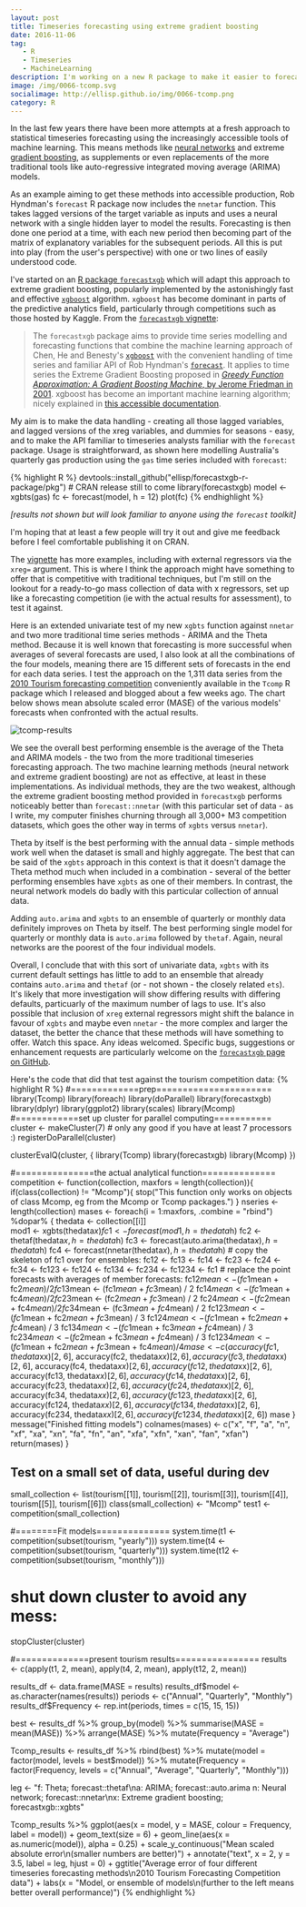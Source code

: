 ```yaml
---
layout: post
title: Timeseries forecasting using extreme gradient boosting
date: 2016-11-06
tag: 
   - R
   - Timeseries
   - MachineLearning
description: I'm working on a new R package to make it easier to forecast timeseries with the xgboost machine learning algorithm.  So far in tests against large competition data collections (thousands of timeseries), it performs comparably to the nnetar neural network method, but not as well as more traditional timeseries methods like auto.arima and theta.
image: /img/0066-tcomp.svg
socialimage: http://ellisp.github.io/img/0066-tcomp.png
category: R
---
```


In the last few years there have been more attempts at a fresh approach to statistical timeseries forecasting using the increasingly accessible tools of machine learning.  This means methods like [neural networks](http://www.neural-forecasting-competition.com/index.htm) and extreme [gradient boosting](https://en.wikipedia.org/wiki/Gradient_boosting), as supplements or even replacements of the more traditional tools like auto-regressive integrated moving average (ARIMA) models.  

As an example aiming to get these methods into accessible production, Rob Hyndman's `forecast` R package now includes the `nnetar` function.  This takes lagged versions of the target variable as inputs and uses a neural network with a single hidden layer to model the results.  Forecasting is then done one period at a time, with each new period then becoming part of the matrix of explanatory variables for the subsequent periods.  All this is put into play (from the user's perspective) with one or two lines of easily understood code.

I've started on an [R package `forecastxgb`](https://github.com/ellisp/forecastxgb-r-package/) which will adapt this approach to extreme gradient boosting, popularly implemented by the astonishingly fast and effective [`xgboost`](https://CRAN.R-project.org/package=xgboost) algorithm.  `xgboost` has become dominant in parts of the predictive analytics field, particularly through competitions such as those hosted by Kaggle.  From the [`forecastxgb` vignette](https://github.com/ellisp/forecastxgb-r-package/blob/master/pkg/vignettes/xgbts.Rmd):

>  The `forecastxgb` package aims to provide time series modelling and forecasting functions that combine the machine learning approach of Chen, He and Benesty's [`xgboost`](https://CRAN.R-project.org/package=xgboost) with the convenient handling of time series and familiar API of Rob Hyndman's [`forecast`](http://github.com/robjhyndman/forecast).  It applies to time series the Extreme Gradient Boosting proposed in [*Greedy Function Approximation: A Gradient Boosting Machine*, by Jerome Friedman in 2001](http://www.jstor.org/stable/2699986). xgboost has become an important machine learning algorithm; nicely explained in [this accessible documentation](http://xgboost.readthedocs.io/en/latest/model.html).

My aim is to make the data handling - creating all those lagged variables, and lagged versions of the xreg variables, and dummies for seasons - easy, and to make the API familiar to timeseries analysts familiar with the `forecast` package.  Usage is straightforward, as shown here modelling Australia's quarterly gas production using the `gas` time series included with `forecast`:

{% highlight R %}
devtools::install_github("ellisp/forecastxgb-r-package/pkg") # CRAN release still to come
library(forecastxgb)
model <- xgbts(gas)
fc <- forecast(model, h = 12)
plot(fc)
{% endhighlight %}

*[results not shown but will look familiar to anyone using the `forecast` toolkit]*

I'm hoping that at least a few people will try it out and give me feedback before I feel comfortable publishing it on CRAN.

The [vignette](https://github.com/ellisp/forecastxgb-r-package/blob/master/pkg/vignettes/xgbts.Rmd) has more examples, including with external regressors via the `xreg=` argument.  This is where I think the approach might have something to offer that is competitive with traditional techniques, but I'm still on the lookout for a ready-to-go mass collection of data with x regressors, set up like a forecasting competition (ie with the actual results for assessment), to test it against.

Here is an extended univariate test of my new `xgbts` function against `nnetar` and two more traditional time series methods - ARIMA and the Theta method.  Because it is well known that forecasting is more successful when averages of several forecasts are used, I also look at all the combinations of the four models, meaning there are 15 different sets of forecasts in the end for each data series.  I test the approach on the 1,311 data series from the [2010 Tourism forecasting competition](/blog/2016/10/19/Tcomp) conveniently available in the `Tcomp` R package which I released and blogged about a few weeks ago.  The chart below shows mean absolute scaled error (MASE) of the various models' forecasts when confronted with the actual results.

![tcomp-results](/img/0066-tcomp.png)

We see the overall best performing ensemble is the average of the Theta and ARIMA models - the two from the more traditional timeseries forecasting approach.  The two machine learning methods (neural network and extreme gradient boosting) are not as effective, at least in these implementations.  As individual methods, they are the two weakest, although the extreme gradient boosting method provided in `forecastxgb` performs noticeably better than `forecast::nnetar` (with this particular set of data - as I write, my computer finishes churning through all 3,000+ M3 competition datasets, which goes the other way in terms of `xgbts` versus `nnetar`).  

Theta by itself is the best performing with the annual data - simple methods work well when the dataset is small and highly aggregate.  The best that can be said of the `xgbts` approach in this context is that it doesn't damage the Theta method much when included in a combination - several of the better performing ensembles have `xgbts` as one of their members.  In contrast, the neural network models do badly with this particular collection of annual data.

Adding `auto.arima` and `xgbts` to an ensemble of quarterly or monthly data definitely improves on Theta by itself.  The best performing single model for quarterly or monthly data is `auto.arima` followed by `thetaf`.  Again, neural networks are the poorest of the four individual models.

Overall, I conclude that with this sort of univariate data, `xgbts` with its current default settings has little to add to an ensemble that already contains `auto.arima` and `thetaf` (or - not shown - the closely related `ets`).  It's likely that more investigation will show differing results with differing defaults, particuarly of the maximum number of lags to use.  It's also possible that inclusion of `xreg` external regressors might shift the balance in favour of `xgbts` and maybe even `nnetar` - the more complex and larger the dataset, the better the chance that these methods will have something to offer.  Watch this space.  Any ideas welcomed.  Specific bugs, suggestions or enhancement requests are particularly welcome on the [`forecastxgb` page on GitHub](https://github.com/ellisp/forecastxgb-r-package/issues).

Here's the code that did that test against the tourism competition data:
{% highlight R %}
#=============prep======================
library(Tcomp)
library(foreach)
library(doParallel)
library(forecastxgb)
library(dplyr)
library(ggplot2)
library(scales)
library(Mcomp)
#============set up cluster for parallel computing===========
cluster <- makeCluster(7) # only any good if you have at least 7 processors :)
registerDoParallel(cluster)

clusterEvalQ(cluster, {
   library(Tcomp)
   library(forecastxgb)
   library(Mcomp)
})


#===============the actual analytical function==============
competition <- function(collection, maxfors = length(collection)){
   if(class(collection) != "Mcomp"){
      stop("This function only works on objects of class Mcomp, eg from the Mcomp or Tcomp packages.")
   }
   nseries <- length(collection)
   mases <- foreach(i = 1:maxfors, .combine = "rbind") %dopar% {
      thedata <- collection[[i]]  
      mod1 <- xgbts(thedata$x)
      fc1 <- forecast(mod1, h = thedata$h)
      fc2 <- thetaf(thedata$x, h = thedata$h)
      fc3 <- forecast(auto.arima(thedata$x), h = thedata$h)
      fc4 <- forecast(nnetar(thedata$x), h = thedata$h)
      # copy the skeleton of fc1 over for ensembles:
      fc12 <- fc13 <- fc14 <- fc23 <- fc24 <- fc34 <- fc123 <- fc124 <- fc134 <- fc234 <- fc1234 <- fc1
      # replace the point forecasts with averages of member forecasts:
      fc12$mean <- (fc1$mean + fc2$mean) / 2
      fc13$mean <- (fc1$mean + fc3$mean) / 2
      fc14$mean <- (fc1$mean + fc4$mean) / 2
      fc23$mean <- (fc2$mean + fc3$mean) / 2
      fc24$mean <- (fc2$mean + fc4$mean) / 2
      fc34$mean <- (fc3$mean + fc4$mean) / 2
      fc123$mean <- (fc1$mean + fc2$mean + fc3$mean) / 3
      fc124$mean <- (fc1$mean + fc2$mean + fc4$mean) / 3
      fc134$mean <- (fc1$mean + fc3$mean + fc4$mean) / 3
      fc234$mean <- (fc2$mean + fc3$mean + fc4$mean) / 3
      fc1234$mean <- (fc1$mean + fc2$mean + fc3$mean + fc4$mean) / 4
      mase <- c(accuracy(fc1, thedata$xx)[2, 6],
                accuracy(fc2, thedata$xx)[2, 6],
                accuracy(fc3, thedata$xx)[2, 6],
                accuracy(fc4, thedata$xx)[2, 6],
                accuracy(fc12, thedata$xx)[2, 6],
                accuracy(fc13, thedata$xx)[2, 6],
                accuracy(fc14, thedata$xx)[2, 6],
                accuracy(fc23, thedata$xx)[2, 6],
                accuracy(fc24, thedata$xx)[2, 6],
                accuracy(fc34, thedata$xx)[2, 6],
                accuracy(fc123, thedata$xx)[2, 6],
                accuracy(fc124, thedata$xx)[2, 6],
                accuracy(fc134, thedata$xx)[2, 6],
                accuracy(fc234, thedata$xx)[2, 6],
                accuracy(fc1234, thedata$xx)[2, 6])
      mase
   }
   message("Finished fitting models")
   colnames(mases) <- c("x", "f", "a", "n", "xf", "xa", "xn", "fa", "fn", "an",
                        "xfa", "xfn", "xan", "fan", "xfan")
   return(mases)
}



## Test on a small set of data, useful during dev
small_collection <- list(tourism[[1]], tourism[[2]], tourism[[3]], tourism[[4]], tourism[[5]], tourism[[6]])
class(small_collection) <- "Mcomp"
test1 <- competition(small_collection)


#========Fit models==============
system.time(t1  <- competition(subset(tourism, "yearly")))
system.time(t4 <- competition(subset(tourism, "quarterly")))
system.time(t12 <- competition(subset(tourism, "monthly")))

# shut down cluster to avoid any mess:
stopCluster(cluster)


#==============present tourism results================
results <- c(apply(t1, 2, mean),
             apply(t4, 2, mean),
             apply(t12, 2, mean))

results_df <- data.frame(MASE = results)
results_df$model <- as.character(names(results))
periods <- c("Annual", "Quarterly", "Monthly")
results_df$Frequency <- rep.int(periods, times = c(15, 15, 15))

best <- results_df %>%
   group_by(model) %>%
   summarise(MASE = mean(MASE)) %>%
   arrange(MASE) %>%
   mutate(Frequency = "Average")

Tcomp_results <- results_df %>%
   rbind(best) %>%
   mutate(model = factor(model, levels = best$model)) %>%
   mutate(Frequency = factor(Frequency, levels = c("Annual", "Average", "Quarterly", "Monthly")))

leg <- "f: Theta; forecast::thetaf\na: ARIMA; forecast::auto.arima
n: Neural network; forecast::nnetar\nx: Extreme gradient boosting; forecastxgb::xgbts"

Tcomp_results %>%
   ggplot(aes(x = model, y =  MASE, colour = Frequency, label = model)) +
   geom_text(size = 6) +
   geom_line(aes(x = as.numeric(model)), alpha = 0.25) +
   scale_y_continuous("Mean scaled absolute error\n(smaller numbers are better)") +
   annotate("text", x = 2, y = 3.5, label = leg, hjust = 0) +
   ggtitle("Average error of four different timeseries forecasting methods\n2010 Tourism Forecasting Competition data") +
   labs(x = "Model, or ensemble of models\n(further to the left means better overall performance)")
{% endhighlight %}
